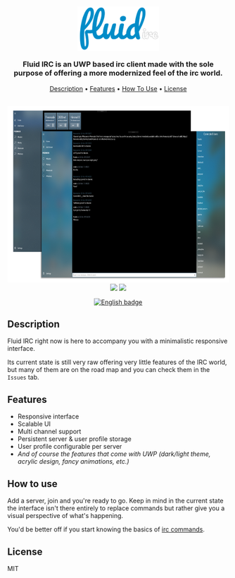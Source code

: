 <h3 align="center">
    <img src="./resources/logo.png" height=100>
    <p><b>Fluid IRC is an UWP based irc client made with the sole purpose of offering a more modernized feel of the irc world.</b></p>
</h3>

<p align="center">
    <a href="#description">Description</a> •
    <a href="#features">Features</a> •
    <a href="#how-to-use">How To Use</a> •
    <a href="#license">License</a>
</p>

<p align="center">
    <br/>
    <img src="./resources/sbs_view.png" height=400 width=800>
    <br/>
    <img src="https://img.shields.io/badge/version-v1.0.0-orange.svg">
    <img src="https://img.shields.io/badge/freenode-%23fluidirc-blue.svg">
</p>

<p align="center">
    <a href='//www.microsoft.com/store/apps/9N4VR5JKKJHD?ocid=badge'><img src='https://assets.windowsphone.com/85864462-9c82-451e-9355-a3d5f874397a/English_get-it-from-MS_InvariantCulture_Default.png' alt='English badge' width=248 height=94/></a>
</p>

## Description

Fluid IRC right now is here to accompany you with a minimalistic responsive interface.

Its current state is still very raw offering very little features of the IRC world, but many of them are on the road map and you can check them in the `Issues` tab.

## Features

* Responsive interface
* Scalable UI
* Multi channel support
* Persistent server & user profile storage
* User profile configurable per server
* <i>And of course the features that come with UWP (dark/light theme, acrylic design, fancy animations, etc.)</i>

## How to use

Add a server, join and you're ready to go. Keep in mind in the current state the interface isn't there entirely to replace commands but rather give you a visual perspective of what's happening.

You'd be better off if you start knowing the basics of [irc commands](https://en.wikipedia.org/wiki/List_of_Internet_Relay_Chat_commands).

## License

MIT